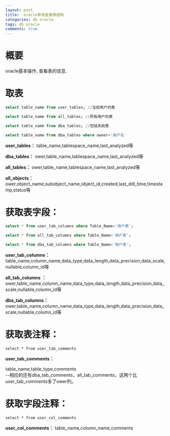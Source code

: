 ```yaml
---
layout: post
title:  oracle常用查看表结构
categories: db oracle
tags: db oracle
comments: true
---
```


# 概要

oracle基本操作, 查看表的信息.

<!-- more -->

# 取表

```sql
select table_name from user_tables; //当前用户的表       

select table_name from all_tables; //所有用户的表   

select table_name from dba_tables; //包括系统表

select table_name from dba_tables where owner='用户名'
```

**user_tables：**
    table_name,tablespace_name,last_analyzed等

**dba_tables：**
    ower,table_name,tablespace_name,last_analyzed等

**all_tables：**
    ower,table_name,tablespace_name,last_analyzed等

  **all_objects：**
    ower,object_name,subobject_name,object_id,created,last_ddl_time,timestamp,status等

# 获取表字段：
```sql
select * from user_tab_columns where Table_Name='用户表';

select * from all_tab_columns where Table_Name='用户表';

select * from dba_tab_columns where Table_Name='用户表';
```
  **user_tab_columns：**
    table_name,column_name,data_type,data_length,data_precision,data_scale,nullable,column_id等

  **all_tab_columns ：**
    ower,table_name,column_name,data_type,data_length,data_precision,data_scale,nullable,column_id等

  **dba_tab_columns：**
    ower,table_name,column_name,data_type,data_length,data_precision,data_scale,nullable,column_id等

# 获取表注释：
```
select * from user_tab_comments
```
**user_tab_comments：**

table_name,table_type,comments  
--相应的还有dba_tab_comments，all_tab_comments，这两个比user_tab_comments多了ower列。

# 获取字段注释：
```
select * from user_col_comments
```

**user_col_comments：**
table_name,column_name,comments
